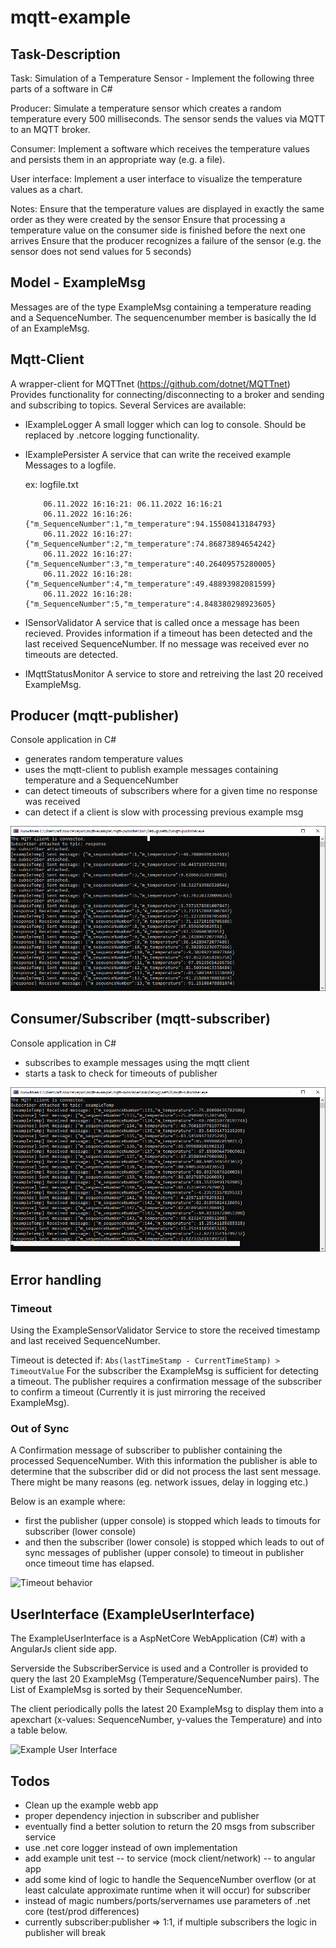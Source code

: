 # mqtt-example

## Task-Description
Task: Simulation of a Temperature Sensor - Implement the following three parts of a software in C#

Producer:
Simulate a temperature sensor which creates a random temperature every 500 milliseconds.
The sensor sends the values via MQTT to an MQTT broker.

Consumer:
Implement a software which receives the temperature values and persists them in an appropriate way (e.g. a file).

User interface:
Implement a user interface to visualize the temperature values as a chart.

Notes:
Ensure that the temperature values are displayed in exactly the same order as they were created by the sensor
Ensure that processing a temperature value on the consumer side is finished before the next one arrives
Ensure that the producer recognizes a failure of the sensor (e.g. the sensor does not send values for 5 seconds)


## Model - ExampleMsg
Messages are of the type ExampleMsg containing a temperature reading and a SequenceNumber. The sequencenumber member is basically the Id of an ExampleMsg.

## Mqtt-Client
A wrapper-client for MQTTnet (https://github.com/dotnet/MQTTnet)
Provides functionality for connecting/disconnecting to a broker and sending and subscribing to topics.
Several Services are available:
- IExampleLogger
    A small logger which can log to console. Should be replaced by .netcore logging functionality.
- IExamplePersister
    A service that can write the received example Messages to a logfile. 
    
    ex: logfile.txt 
    ```
        06.11.2022 16:16:21: 06.11.2022 16:16:21
        06.11.2022 16:16:26: {"m_SequenceNumber":1,"m_temperature":94.15508413184793}
        06.11.2022 16:16:27: {"m_SequenceNumber":2,"m_temperature":74.86873894654242}
        06.11.2022 16:16:27: {"m_SequenceNumber":3,"m_temperature":40.26409575280005}
        06.11.2022 16:16:28: {"m_SequenceNumber":4,"m_temperature":49.48893982081599}
        06.11.2022 16:16:28: {"m_SequenceNumber":5,"m_temperature":4.848380298923605}
    ```
- ISensorValidator
    A service that is called once a message has been recieved. Provides information if a timeout has been detected and the last received SequenceNumber.
    If no message was received ever no timeouts are detected.

- IMqttStatusMonitor
    A service to store and retreiving the last 20 received ExampleMsg.


## Producer (mqtt-publisher)
Console application in C#
- generates random temperature values
- uses the mqtt-client to publish example messages containing temperature and a SequenceNumber
- can detect timeouts of subscribers where for a given time no response was received
- can detect if a client is slow with processing previous example msg


![Publisher console application](repo-ressources/Publisher.png "publisher console application")

## Consumer/Subscriber (mqtt-subscriber)
Console application in C#
- subscribes to example messages using the mqtt client
- starts a task to check for timeouts of publisher


![Subscriber console application](repo-ressources/Subscriber.png "Subscriber console application")

## Error handling
### Timeout
Using the ExampleSensorValidator Service to store the received timestamp and last received SequenceNumber.

Timeout is detected if:  ```Abs(lastTimeStamp - CurrentTimeStamp) > TimeoutValue```
For the subscriber the ExampleMsg is sufficient for detecting a timeout.
The publisher requires a confirmation message of the subscriber to confirm a timeout (Currently it is just mirroring the received ExampleMsg).

### Out of Sync
A Confirmation message of subscriber to publisher containing the processed SequenceNumber. With this information the publisher is able to determine that the subscriber did or did not process the last sent message. There might be many reasons (eg. network issues, delay in logging etc.)

Below is an example where:
- first the publisher (upper console) is stopped which leads to timouts for subscriber (lower console) 
- and then the subscriber (lower console) is stopped which leads to out of sync messages of publisher (upper console) to timeout in publisher once timeout time has elapsed.

![Timeout behavior](repo-ressources/Timeout.gif "Timeout behavior")

## UserInterface (ExampleUserInterface)
The ExampleUserInterface is a AspNetCore WebApplication (C#) with a AngularJs client side app.

Serverside the SubscriberService is used and a Controller is provided to query the last 20 ExampleMsg (Temperature/SequenceNumber pairs). The List of ExampleMsg is sorted by their SequenceNumber.

The client periodically polls the latest 20 ExampleMsg to display them into a apexchart (x-values: SequenceNumber, y-values the Temperature) and into a table below.

![Example User Interface](repo-ressources/ExampleUserInterface.gif "Example User Interface")



## Todos
- Clean up the example webb app
- proper dependency injection in subscriber and publisher
- eventually find a better solution to return the 20 msgs from subscriber service
- use .net core logger instead of own implementation
- add example unit test
-- to service (mock client/network)
-- to angular app
- add some kind of logic to handle the SequenceNumber overflow (or at least calculate approximate runtime when it will occur) for subscriber
- instead of magic numbers/ports/servernames use parameters of .net core (test/prod differences)
- currently subscriber:publisher => 1:1, if multiple subscribers the logic in publisher will break

